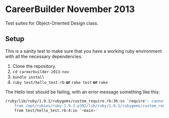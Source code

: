 # CareerBuilder November 2013

Test suites for Object-Oriented Design class.

## Setup

This is a sanity test to make sure that you have a working ruby environment with all the necessary dependencies.

1. Clone the repository.
2. `cd careerbuilder-2013-nov`
3. `bundle install`
4. `ruby test/hello_test.rb` **or** `rake test` **or** `rake`

The Hello test should be failing, with an error message something like this:

```bash
/ruby/lib/ruby/1.9.1/rubygems/custom_require.rb:36:in `require': cannot load such file -- ./lib/hello.rb (LoadError)
	from /opt/rubies/ruby-1.9.3-p392/lib/ruby/1.9.1/rubygems/custom_require.rb:36:in `require'
	from test/hello_test.rb:4:in `<main>'
```

